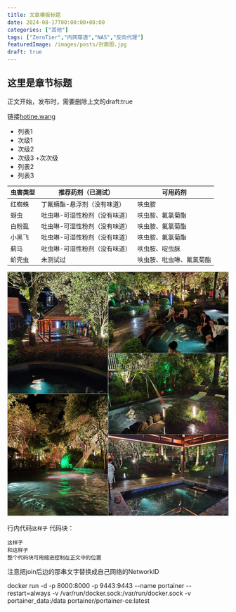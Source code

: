 ```yaml
---
title: 文章模板标题
date: 2024-08-17T00:00:00+08:00
categories: ["其他"]
tags: ["ZeroTier","内网穿透","NAS","反向代理"]
featuredImage: /images/posts/封面图.jpg
draft: true
---
```



## 这里是章节标题
正文开始，发布时，需要删除上文的draft:true

链接[hotine.wang](https://hotine.wang/)
+ 列表1
 + 次级1
 + 次级2
 + 次级3
  +次次级
+ 列表2
+ 列表3


| 虫害类型 | 推荐药剂（已测试） | 可用药剂 |
| --- | --- | --- |
| 红蜘蛛 | 丁氟螨酯-悬浮剂（没有味道） | 呋虫胺 |
| 蚜虫 | 吡虫啉-可湿性粉剂（没有味道） | 呋虫胺、氟氯菊酯 |
| 白粉虱 | 吡虫啉-可湿性粉剂（没有味道） | 呋虫胺、氟氯菊酯 |
| 小黑飞 | 吡虫啉-可湿性粉剂（没有味道） | 呋虫胺、氟氯菊酯 |
| 蓟马 | 吡虫啉-可湿性粉剂（没有味道） | 呋虫胺、啶虫脒 |
| 蚧壳虫 | 未测试过 | 呋虫胺、吡虫啉、氟氯菊酯 |

![温泉](/images/posts/20240512_匆忙的云南之行.day4.温泉.jpg)

行内代码`这样子`
代码块：
  ```
  这样子
  和这样子
  整个代码块可用缩进控制在正文中的位置
  ```
  注意把join后边的那串文字替换成自己网络的NetworkID

docker run -d -p 8000:8000 -p 9443:9443 --name portainer --restart=always -v /var/run/docker.sock:/var/run/docker.sock -v portainer_data:/data portainer/portainer-ce:latest
